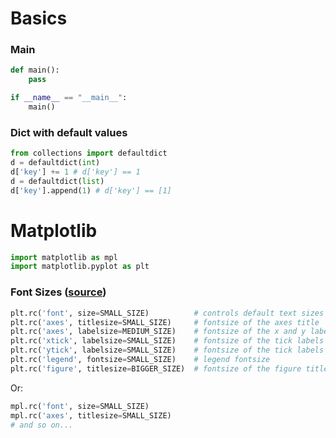 # Basics

### Main 
```python
def main():
    pass

if __name__ == "__main__":
    main()
```

### Dict with default values
```python
from collections import defaultdict
d = defaultdict(int)
d['key'] += 1 # d['key'] == 1
d = defaultdict(list)
d['key'].append(1) # d['key'] == [1]
```

# Matplotlib

```python
import matplotlib as mpl
import matplotlib.pyplot as plt
```

### Font Sizes ([source](https://stackoverflow.com/a/39566040/2069380))
```python
plt.rc('font', size=SMALL_SIZE)          # controls default text sizes
plt.rc('axes', titlesize=SMALL_SIZE)     # fontsize of the axes title
plt.rc('axes', labelsize=MEDIUM_SIZE)    # fontsize of the x and y labels
plt.rc('xtick', labelsize=SMALL_SIZE)    # fontsize of the tick labels
plt.rc('ytick', labelsize=SMALL_SIZE)    # fontsize of the tick labels
plt.rc('legend', fontsize=SMALL_SIZE)    # legend fontsize
plt.rc('figure', titlesize=BIGGER_SIZE)  # fontsize of the figure title
```
Or:
```python
mpl.rc('font', size=SMALL_SIZE)
mpl.rc('axes', titlesize=SMALL_SIZE)
# and so on...
```
